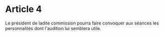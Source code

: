 # Article 4

Le président de ladite commission pourra faire convoquer aux séances les personnalités dont l'audition lui semblera utile.
